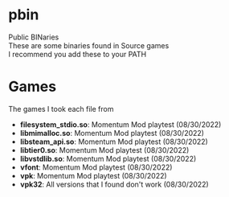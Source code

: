 # pbin
Public BINaries  
These are some binaries found in Source games  
I recommend you add these to your PATH

# Games
The games I took each file from  
  
- **filesystem_stdio.so**: Momentum Mod playtest (08/30/2022)
- **libmimalloc.so**: Momentum Mod playtest (08/30/2022)
- **libsteam_api.so**: Momentum Mod playtest (08/30/2022)
- **libtier0.so**: Momentum Mod playtest (08/30/2022)
- **libvstdlib.so**: Momentum Mod playtest (08/30/2022)
- **vfont**: Momentum Mod playtest (08/30/2022)
- **vpk**: Momentum Mod playtest (08/30/2022)
- **vpk32**: All versions that I found don't work (08/30/2022)

